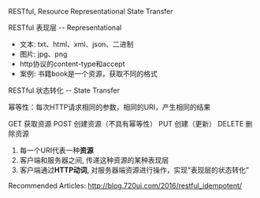 RESTful, Resource Representational State Transfer

RESTful 表现层 -- Representational

* 文本:  txt、html、xml、json、二进制
* 图片: jpg、png
* http协议的content-type和accept
* 案例: 书籍book是一个资源，获取不同的格式

RESTful 状态转化 -- State Transfer

幂等性：每次HTTP请求相同的参数，相同的URI，产生相同的结果

GET 获取资源
POST 创建资源（不具有幂等性）
PUT 创建（更新）
DELETE 删除资源

1. 每一个URI代表一种**资源**
2. 客户端和服务器之间, 传递这种资源的某种表现层
3. 客户端通过**HTTP动词**, 对服务器端资源进行操作，实现“表现层的状态转化”

Recommended Articles:
http://blog.720ui.com/2016/restful_idempotent/